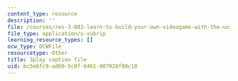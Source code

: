 ```yaml
---
content_type: resource
description: ''
file: /courses/res-3-003-learn-to-build-your-own-videogame-with-the-unity-game-engine-and-microsoft-kinect-january-iap-2017/bc5e6fc9ad605c0f8461907928f00c18_gDpkinitSRM.vtt
file_type: application/x-subrip
learning_resource_types: []
ocw_type: OCWFile
resourcetype: Other
title: 3play caption file
uid: bc5e6fc9-ad60-5c0f-8461-907928f00c18
---
```

